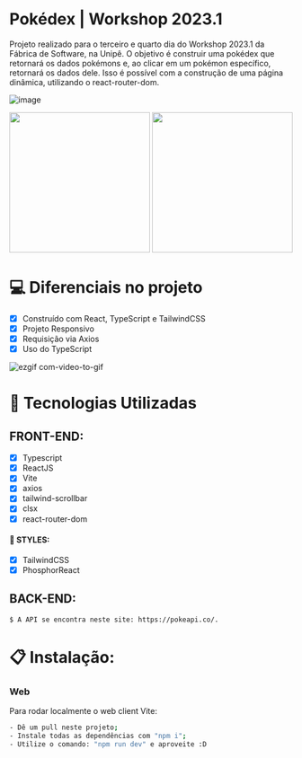 # Pokédex | Workshop 2023.1

Projeto realizado para o terceiro e quarto dia do Workshop 2023.1 da Fábrica de Software, na Unipê. O objetivo é construir uma pokédex que retornará os dados  pokémons e, ao clicar em um pokémon específico, retornará os dados dele. Isso é possível com a construção de uma página dinâmica, utilizando o react-router-dom.

![image](https://user-images.githubusercontent.com/104099580/226214569-f9e280d1-9869-41d6-9eef-fa8c95972c04.png)

<div align="center">
  <img width="250" src="https://user-images.githubusercontent.com/104099580/226214590-086ccde4-7ea4-4be9-8c2d-73ae97547a49.png">
  <img width="250" src="https://user-images.githubusercontent.com/104099580/226215126-89f5e7fd-7011-4e4c-a714-886989df3ce1.png">
</div>

# 💻 Diferenciais no projeto

- [x] Construído com React, TypeScript e TailwindCSS
- [x] Projeto Responsivo
- [x] Requisição via Axios
- [x] Uso do TypeScript

![ezgif com-video-to-gif](https://user-images.githubusercontent.com/104099580/226214838-9f4b7bc3-1477-418d-bb9d-abae15aa7977.gif)

# 🚀 Tecnologias Utilizadas

  ## FRONT-END:
   - [x] Typescript
   - [x] ReactJS
   - [x] Vite
   - [x] axios
   - [x] tailwind-scrollbar
   - [x] clsx
   - [x] react-router-dom

  #### 🎨 STYLES:
   - [x] TailwindCSS
   - [x] PhosphorReact
 
  ## BACK-END:
   ```sh
   $ A API se encontra neste site: https://pokeapi.co/.
   ```

# 📋 Instalação:

### Web

Para rodar localmente o web client Vite:
```sh
- Dê um pull neste projeto;
- Instale todas as dependências com "npm i";
- Utilize o comando: "npm run dev" e aproveite :D
```
